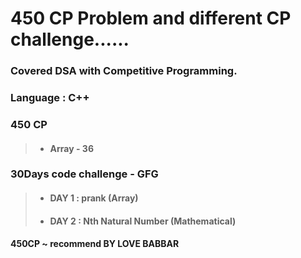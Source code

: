 # 450 CP Problem and different CP challenge......

### Covered DSA with Competitive Programming.

### Language : C++

### 450 CP 
> * ####  Array - 36

### 30Days code challenge - GFG
> * #### DAY 1 : prank (Array)
> * #### DAY 2 : Nth Natural Number (Mathematical)

#### 450CP ~ recommend BY LOVE BABBAR

